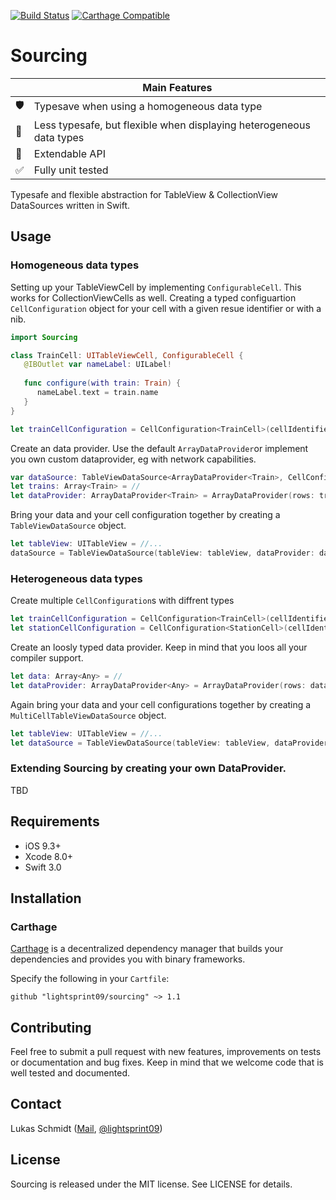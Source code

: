 [![Build Status](https://travis-ci.org/lightsprint09/Sourcing.svg?branch=master)](https://travis-ci.org/lightsprint09/Sourcing)
[![Carthage Compatible](https://img.shields.io/badge/Carthage-compatible-4BC51D.svg?style=flat)](https://github.com/Carthage/Carthage)

# Sourcing

|           | Main Features                  |
| --------- | ------------------------------ |
| 🛡        | Typesave when using a homogeneous data type       |
| 🐍 | Less typesafe, but flexible when displaying heterogeneous data types |
| 🚄        | Extendable API                 |
| &#9989;   | Fully unit tested              |

Typesafe and flexible abstraction for TableView &amp; CollectionView DataSources written in Swift.

## Usage
### Homogeneous data types
Setting up your TableViewCell by implementing `ConfigurableCell`. This works for CollectionViewCells as well. Creating a typed configuartion `CellConfiguration` object for your cell with a given resue identifier or with a nib.
```swift
import Sourcing

class TrainCell: UITableViewCell, ConfigurableCell {
   @IBOutlet var nameLabel: UILabel!
   
   func configure(with train: Train) {
      nameLabel.text = train.name
   }
}

let trainCellConfiguration = CellConfiguration<TrainCell>(cellIdentifier: "YourReuseID")

```

Create an data provider. Use the default `ArrayDataProvider`or implement you own custom dataprovider, eg with network capabilities.
```swift
var dataSource: TableViewDataSource<ArrayDataProvider<Train>, CellConfiguration<TrainCell>>?
let trains: Array<Train> = //
let dataProvider: ArrayDataProvider<Train> = ArrayDataProvider(rows: trains)
```
Bring your data and your cell configuration together by creating a `TableViewDataSource` object.
```swift
let tableView: UITableView = //...
dataSource = TableViewDataSource(tableView: tableView, dataProvider: dataProvider, cellDequable: trainCellConfiguration)
```

### Heterogeneous data types
Create multiple `CellConfiguration`s with diffrent types
```swift
let trainCellConfiguration = CellConfiguration<TrainCell>(cellIdentifier: "YourReuseID")
let stationCellConfiguration = CellConfiguration<StationCell>(cellIdentifier: "YourReuseSecondID")
```
Create an loosly typed data provider. Keep in mind that you loos all your compiler support. 
```swift
let data: Array<Any> = //
let dataProvider: ArrayDataProvider<Any> = ArrayDataProvider(rows: data)
```
Again bring your data and your cell configurations together by creating a `MultiCellTableViewDataSource` object.
```swift
let tableView: UITableView = //...
let dataSource = TableViewDataSource(tableView: tableView, dataProvider: dataProvider, cellDequeables: [trainCellConfiguration, stationCellConfiguration])
```

### Extending Sourcing by creating your own DataProvider.
TBD

## Requirements

- iOS 9.3+
- Xcode 8.0+
- Swift 3.0

## Installation

### Carthage

[Carthage](https://github.com/Carthage/Carthage) is a decentralized dependency manager that builds your dependencies and provides you with binary frameworks.

Specify the following in your `Cartfile`:

```ogdl
github "lightsprint09/sourcing" ~> 1.1
```
## Contributing
Feel free to submit a pull request with new features, improvements on tests or documentation and bug fixes. Keep in mind that we welcome code that is well tested and documented.

## Contact
Lukas Schmidt ([Mail](mailto:lukas.la.schmidt@deutschebahn.com), [@lightsprint09](https://twitter.com/lightsprint09))

## License
Sourcing is released under the MIT license. See LICENSE for details.

